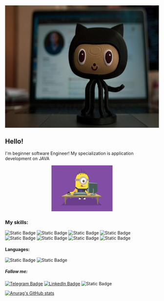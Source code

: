 <div>
<p align="center">
  <img width="600" height="400" src="https://github.com/viktarSZ/viktarSZ/blob/main/assets/10%20GitHub%20Repositories%20for%20the%20Self-Taught%20Developer.jpg">
</p>
</div>

## Hello!
I'm beginner software Engineer!
My specialization is application 
development on JAVA

<div>
<p align="center">
  <img width="200" height="150" src="https://github.com/viktarSZ/viktarSZ/blob/main/assets/IoP0PvbbSWGAM.webp">
</p>
</div>

### My skills:
![Static Badge](https://img.shields.io/badge/Java%20core-%23AFEEEE?style=for-the-badge)
![Static Badge](https://img.shields.io/badge/Spring%20Framework-%23AFEEEE?style=for-the-badge&logo=spring&logoColor=green)
![Static Badge](https://img.shields.io/badge/Spring%20REST%20api-%23AFEEEE?style=for-the-badge&logo=spring&logoColor=green)
![Static Badge](https://img.shields.io/badge/PostgreSQL-%23AFEEEE?style=for-the-badge&logo=postgreSQL&logoColor=blue)
![Static Badge](https://img.shields.io/badge/Gradle%20%26%20Maven-%23AFEEEE?style=for-the-badge)
![Static Badge](https://img.shields.io/badge/JUnit%20%26%20Mockito-%23AFEEEE?style=for-the-badge)
![Static Badge](https://img.shields.io/badge/Integration%20tests%20%26%20Docker-%23AFEEEE?style=for-the-badge)
![Static Badge](https://img.shields.io/badge/HTML%20%26%20Thymeleaf-%23AFEEEE?style=for-the-badge)

#### Languages:
![Static Badge](https://img.shields.io/badge/English--A2-%23AFEEEE?style=for-the-badge&logo=%236DB33F)
![Static Badge](https://img.shields.io/badge/Polish--A2-%23AFEEEE?style=for-the-badge&logo=%236DB33F)

##### Fallow me:
[![Telegram Badge](https://img.shields.io/badge/Telegram-%23AFEEEE?style=for-the-badge&logo=telegram&logoColor=blue)](https://telegram.org/@Ord_victor)
[![LinkedIn Badge](https://img.shields.io/badge/LinkedIn-%23AFEEEE?style=for-the-badge&logo=linkedIn&logoColor=blue)](https://www.linkedin.com/in/viktar-shypul/)
![Static Badge](https://img.shields.io/badge/Viber-%23AFEEEE?style=for-the-badge&logo=viber&logoColor=blue)

[![Anurag's GitHub stats](https://github-readme-stats.vercel.app/api?username=viktarSZ&theme=catppuccin_latte&show_icons=true)](https://github.com/anuraghazra/github-readme-stats)


